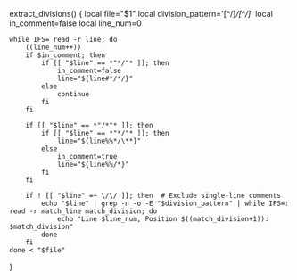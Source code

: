 extract_divisions() {
    local file="$1"
    local division_pattern='[^/]*\/[^/]*'
    local in_comment=false
    local line_num=0

    while IFS= read -r line; do
        ((line_num++))
        if $in_comment; then
            if [[ "$line" == *"*/"* ]]; then
                in_comment=false
                line="${line#*/*/}"
            else
                continue
            fi
        fi

        if [[ "$line" == *"/*"* ]]; then
            if [[ "$line" == *"*/"* ]]; then
                line="${line%%*/\**}"
            else
                in_comment=true
                line="${line%%/*}"
            fi
        fi

        if ! [[ "$line" =~ \/\/ ]]; then  # Exclude single-line comments
            echo "$line" | grep -n -o -E "$division_pattern" | while IFS=: read -r match_line match_division; do
                echo "Line $line_num, Position $((match_division+1)): $match_division"
            done
        fi
    done < "$file"
}
